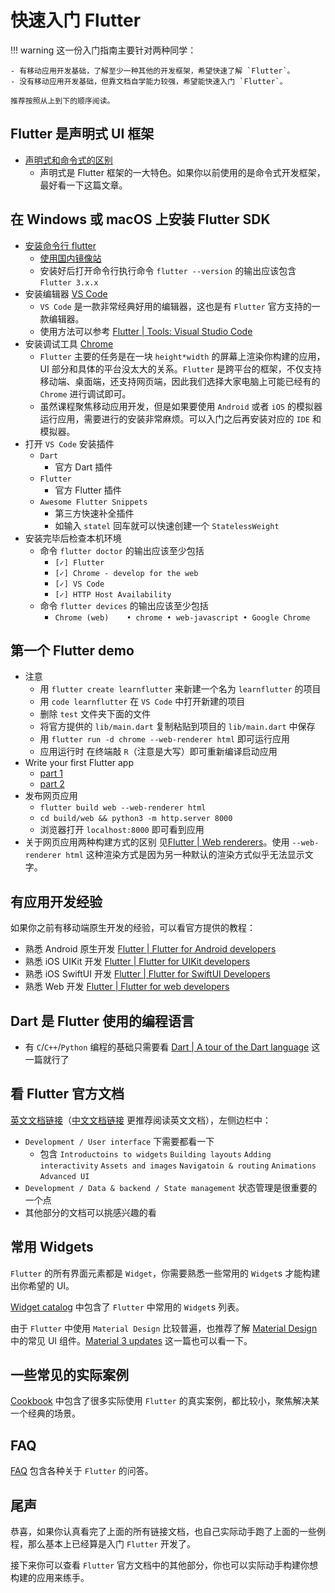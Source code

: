 # 快速入门 Flutter

!!! warning
    这一份入门指南主要针对两种同学：

    - 有移动应用开发基础，了解至少一种其他的开发框架，希望快速了解 `Flutter`。
    - 没有移动应用开发基础，但靠文档自学能力较强，希望能快速入门 `Flutter`。

    推荐按照从上到下的顺序阅读。

## Flutter 是声明式 UI 框架

- [声明式和命令式的区别](https://docs.flutter.dev/get-started/flutter-for/declarative)
    - 声明式是 Flutter 框架的一大特色。如果你以前使用的是命令式开发框架，最好看一下这篇文章。

## 在 Windows 或 macOS 上安装 Flutter SDK

- [安装命令行 flutter](https://docs.flutter.dev/get-started/install)
    - [使用国内镜像站](https://docs.flutter.dev/community/china)
    - 安装好后打开命令行执行命令 `flutter --version` 的输出应该包含 `Flutter 3.x.x`
- 安装编辑器 [VS Code](https://code.visualstudio.com)
    - `VS Code` 是一款非常经典好用的编辑器，这也是有 `Flutter` 官方支持的一款编辑器。
    - 使用方法可以参考 [Flutter | Tools: Visual Studio Code](https://docs.flutter.dev/development/tools/vs-code)
- 安装调试工具 [Chrome](https://www.google.com/chrome/)
    - `Flutter` 主要的任务是在一块 `height*width` 的屏幕上渲染你构建的应用，UI 部分和具体的平台没太大的关系。`Flutter` 是跨平台的框架，不仅支持移动端、桌面端，还支持网页端，因此我们选择大家电脑上可能已经有的 `Chrome` 进行调试即可。
    - 虽然课程聚焦移动应用开发，但是如果要使用 `Android` 或者 `iOS` 的模拟器运行应用，需要进行的安装非常麻烦。可以入门之后再安装对应的 `IDE` 和模拟器。
- 打开 `VS Code` 安装插件
    - `Dart`
        - 官方 Dart 插件
    - `Flutter`
        - 官方 Flutter 插件
    - `Awesome Flutter Snippets`
        - 第三方快速补全插件
        - 如输入 `statel` 回车就可以快速创建一个 `StatelessWeight`
- 安装完毕后检查本机环境
    - 命令 `flutter doctor` 的输出应该至少包括
        - `[✓] Flutter`
        - `[✓] Chrome - develop for the web`
        - `[✓] VS Code`
        - `[✓] HTTP Host Availability`
    - 命令 `flutter devices` 的输出应该至少包括
        - `Chrome (web)    • chrome • web-javascript • Google Chrome`

## 第一个 Flutter demo

- 注意
    - 用 `flutter create learnflutter` 来新建一个名为 `learnflutter` 的项目
    - 用 `code learnflutter` 在 `VS Code` 中打开新建的项目
    - 删除 `test` 文件夹下面的文件
    - 将官方提供的 `lib/main.dart` 复制粘贴到项目的 `lib/main.dart` 中保存
    - 用 `flutter run -d chrome --web-renderer html` 即可运行应用
    - 应用运行时  在终端敲 `R`（注意是大写）即可重新编译启动应用
- Write your first Flutter app
    - [part 1](https://docs.flutter.dev/get-started/codelab)
    - [part 2](https://codelabs.developers.google.com/codelabs/first-flutter-app-pt2)
- 发布网页应用
    - `flutter build web --web-renderer html`
    - `cd build/web && python3 -m http.server 8000`
    - 浏览器打开 `localhost:8000` 即可看到应用
- 关于网页应用两种构建方式的区别  见[Flutter | Web renderers](https://docs.flutter.dev/development/platform-integration/web/renderers)。使用 `--web-renderer html` 这种渲染方式是因为另一种默认的渲染方式似乎无法显示文字。

## 有应用开发经验

如果你之前有移动端原生开发的经验，可以看官方提供的教程：

- 熟悉 Android 原生开发 [Flutter | Flutter for Android developers](https://docs.flutter.dev/get-started/flutter-for/android-devs)
- 熟悉 iOS UIKit 开发 [Flutter | Flutter for UIKit developers](https://docs.flutter.dev/get-started/flutter-for/uikit-devs)
- 熟悉 iOS SwiftUI 开发 [Flutter | Flutter for SwiftUI Developers](https://docs.flutter.dev/get-started/flutter-for/swiftui-devs)
- 熟悉 Web 开发 [Flutter | Flutter for web developers](https://docs.flutter.dev/get-started/flutter-for/web-devs)

## Dart 是 Flutter 使用的编程语言

- 有 `C`/`C++`/`Python` 编程的基础只需要看 [Dart | A tour of the Dart language](https://dart.dev/guides/language/language-tour) 这一篇就行了

## 看 Flutter 官方文档

[英文文档链接](https://docs.flutter.dev)（[中文文档链接](https://flutter.cn/docs) 更推荐阅读英文文档），左侧边栏中：

- `Development / User interface` 下需要都看一下
    - 包含 `Introductoins to widgets` `Building layouts` `Adding interactivity` `Assets and images` `Navigatoin & routing` `Animations` `Advanced UI`
- `Development / Data & backend / State management` 状态管理是很重要的一个点
- 其他部分的文档可以挑感兴趣的看

## 常用 Widgets

`Flutter` 的所有界面元素都是 `Widget`，你需要熟悉一些常用的 `Widget`s 才能构建出你希望的 UI。

[Widget catalog](https://docs.flutter.dev/development/ui/widgets) 中包含了 `Flutter` 中常用的 `Widget`s 列表。

由于 `Flutter` 中使用 `Material Design` 比较普遍，也推荐了解 [Material Design](https://m3.material.io/components) 中的常见 UI 组件。[Material 3 updates](https://docs.flutter.dev/development/ui/material3-updates) 这一篇也可以看一下。

## 一些常见的实际案例

[Cookbook](https://docs.flutter.dev/cookbook) 中包含了很多实际使用 `Flutter` 的真实案例，都比较小，聚焦解决某一个经典的场景。

## FAQ

[FAQ](https://docs.flutter.dev/resources/faq) 包含各种关于 `Flutter` 的问答。

## 尾声

恭喜，如果你认真看完了上面的所有链接文档，也自己实际动手跑了上面的一些例程，那么基本上已经算是入门 `Flutter` 开发了。

接下来你可以查看 `Flutter` 官方文档中的其他部分，你也可以实际动手构建你想构建的应用来练手。
